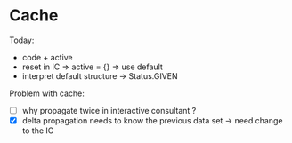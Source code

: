 # Cache

Today:
* code + active
* reset in IC ⇒ active = {} ⇒ use default
* interpret default structure → Status.GIVEN

Problem with cache:
- [ ] why propagate twice in interactive consultant ?
- [x] delta propagation needs to know the previous data set → need change to the IC